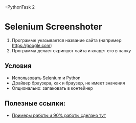 +PythonTask 2
# Selenium Screenshoter

1) Программе указывается название сайта (например https://google.com)
2) Программа делает скриншот сайта и кладет его в папку

## Условия
* Использовать Selenium и Python
* Драйвер браузера, как и браузер, не имеет значения
* Опционально: запаковать в контейнер


## Полезные ссылки:
* [Примеры работы и 90% работы сделано тут](https://www.lambdatest.com/blog/getting-started-with-selenium-python/)



